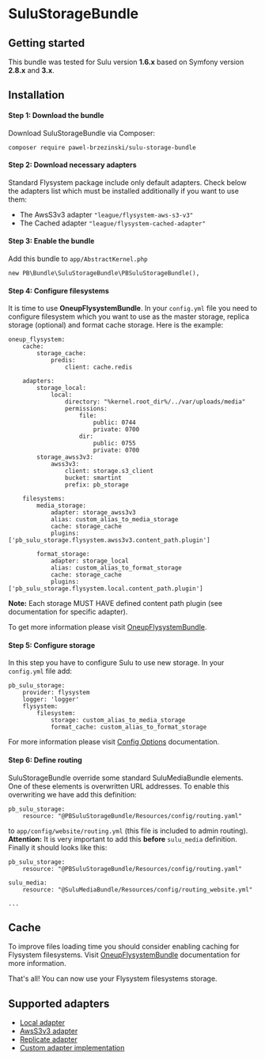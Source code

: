 # SuluStorageBundle

## Getting started
This bundle was tested for Sulu version **1.6.x** based on Symfony version **2.8.x** and **3.x**.

## Installation
#### Step 1: Download the bundle
Download SuluStorageBundle via Composer:
```
composer require pawel-brzezinski/sulu-storage-bundle
```

#### Step 2: Download necessary adapters
Standard Flysystem package include only default adapters. Check below the adapters list which must be installed 
additionally if you want to use them:
  - The AwsS3v3 adapter `"league/flysystem-aws-s3-v3"`
  - The Cached adapter `"league/flysystem-cached-adapter"`
  
#### Step 3: Enable the bundle
Add this bundle to `app/AbstractKernel.php`
```
new PB\Bundle\SuluStorageBundle\PBSuluStorageBundle(),
```

#### Step 4: Configure filesystems
It is time to use **OneupFlysystemBundle**. In your `config.yml` file you need to configure filesystem which you want to use as the master storage, replica storage (optional) and format cache storage. Here is the example:
```
oneup_flysystem:
    cache:
        storage_cache:
            predis:
                client: cache.redis
                
    adapters:
        storage_local:
            local:
                directory: "%kernel.root_dir%/../var/uploads/media"
                permissions:
                    file:
                        public: 0744
                        private: 0700
                    dir:
                        public: 0755
                        private: 0700
        storage_awss3v3:
            awss3v3:
                client: storage.s3_client
                bucket: smartint
                prefix: pb_storage
    
    filesystems:
        media_storage:
            adapter: storage_awss3v3
            alias: custom_alias_to_media_storage
            cache: storage_cache
            plugins: ['pb_sulu_storage.flysystem.awss3v3.content_path.plugin']
            
        format_storage:
            adapter: storage_local
            alias: custom_alias_to_format_storage
            cache: storage_cache
            plugins: ['pb_sulu_storage.flysystem.local.content_path.plugin']
```

**Note:** Each storage MUST HAVE defined content path plugin (see documentation for specific adapter).

To get more information please visit [OneupFlysystemBundle](https://github.com/1up-lab/OneupFlysystemBundle).

#### Step 5: Configure storage

In this step you have to configure Sulu to use new storage. In your `config.yml` file add:
```
pb_sulu_storage:
    provider: flysystem
    logger: 'logger'
    flysystem:
        filesystem:
            storage: custom_alias_to_media_storage
            format_cache: custom_alias_to_format_storage
```
For more information please visit [Config Options](config_options.md) documentation.

#### Step 6: Define routing
SuluStorageBundle override some standard SuluMediaBundle elements. One of these elements is overwritten URL addresses.
To enable this overwriting we have add this definition:
```
pb_sulu_storage:
    resource: "@PBSuluStorageBundle/Resources/config/routing.yaml"
```
to `app/config/website/routing.yml` (this file is included to admin routing). 
**Attention:** It is very important to add this **before** `sulu_media` definition. Finally it should looks like this:
```
pb_sulu_storage:
    resource: "@PBSuluStorageBundle/Resources/config/routing.yaml"

sulu_media:
    resource: "@SuluMediaBundle/Resources/config/routing_website.yml"
    
...
```

## Cache
To improve files loading time you should consider enabling caching for Flysystem filesystems.
Visit [OneupFlysystemBundle](https://github.com/1up-lab/OneupFlysystemBundle/blob/master/Resources/doc/filesystem_cache.md) documentation for more information.

That's all! You can now use your Flysystem filesystems storage.

## Supported adapters
- [Local adapter](adapter/local_adapter.md)
- [AwsS3v3 adapter](adapter/awss3v3_adapter.md)
- [Replicate adapter](adapter/replicate_adapter.md)
- [Custom adapter implementation](adapter/custom_adapter.md)
